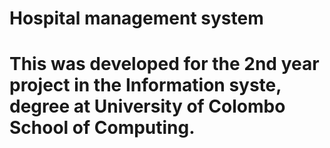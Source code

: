 # Hospital management system

# This was developed for the 2nd year project in the Information syste, degree at University of Colombo School of Computing.

